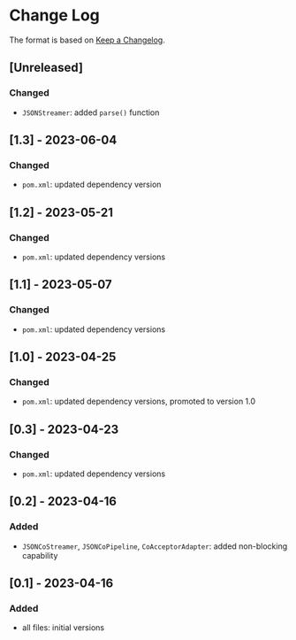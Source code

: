 # Change Log

The format is based on [Keep a Changelog](http://keepachangelog.com/).

## [Unreleased]
### Changed
- `JSONStreamer`: added `parse()` function

## [1.3] - 2023-06-04
### Changed
- `pom.xml`: updated dependency version

## [1.2] - 2023-05-21
### Changed
- `pom.xml`: updated dependency versions

## [1.1] - 2023-05-07
### Changed
- `pom.xml`: updated dependency versions

## [1.0] - 2023-04-25
### Changed
- `pom.xml`: updated dependency versions, promoted to version 1.0

## [0.3] - 2023-04-23
### Changed
- `pom.xml`: updated dependency versions

## [0.2] - 2023-04-16
### Added
- `JSONCoStreamer`, `JSONCoPipeline`, `CoAcceptorAdapter`: added non-blocking capability

## [0.1] - 2023-04-16
### Added
- all files: initial versions

